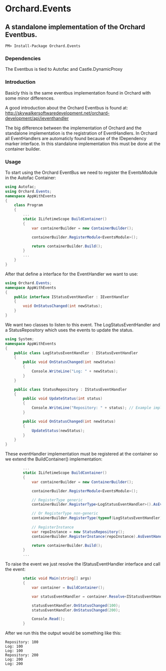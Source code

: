 # Orchard.Events
## A standalone implementation of the Orchard Eventbus.

```
PM> Install-Package Orchard.Events 
```

### Dependencies
The Eventbus is tied to Autofac and Castle.DynamicProxy

### Introduction
Basicly this is the same eventbus implementation found in Orchard with some minor differences.

A good introduction about the Orchard Eventbus is found at: http://skywalkersoftwaredevelopment.net/orchard-development/api/ieventhandler

The big difference between the implementation of Orchard and the standalone implementation is the registration of EventHandlers.
In Orchard all EventHandlers are automaticly found because of the IDependency marker interface.
In this standalone implementation this must be done at the container builder.

### Usage
To start using the Orchard EventBus we need to register the EventsModule in the Autofac Container:
```csharp
using Autofac;
using Orchard.Events;
namespace AppWithEvents
{
    class Program
    {
        ...
        static ILifetimeScope BuildContainer()
        {
            var containerBuilder = new ContainerBuilder();

            containerBuilder.RegisterModule<EventsModule>();

            return containerBuilder.Build();
        }
        ...
    }
}
```

After that define a interface for the EventHandler we want to use:
```csharp
using Orchard.Events;
namespace AppWithEvents
{
    public interface IStatusEventHandler : IEventHandler
    {
        void OnStatusChanged(int newStatus);
    }
}
```
We want two classes to listen to this event. The LogStatusEventHandler and a StatusRepository which uses the events to update the status.
```csharp
using System;
namespace AppWithEvents
{
    public class LogStatusEventHandler : IStatusEventHandler
    {
        public void OnStatusChanged(int newStatus)
        {
            Console.WriteLine("Log: " + newStatus);
        }
    }

    public class StatusRepository : IStatusEventHandler
    {
        public void UpdateStatus(int status)
        {
            Console.WriteLine("Repository: " + status); // Example implementation ;)
        }

        public void OnStatusChanged(int newStatus)
        {
            UpdateStatus(newStatus);
        }
    }
}
```
These eventHandler implementation must be registered at the container so we extend the BuildContainer() implementation:
```csharp
        ...
        static ILifetimeScope BuildContainer()
        {
            var containerBuilder = new ContainerBuilder();

            containerBuilder.RegisterModule<EventsModule>();

            // RegisterType generic
            containerBuilder.RegisterType<LogStatusEventHandler>().AsEventHandler();

            // Or RegisterType non-generic
            containerBuilder.RegisterType(typeof(LogStatusEventHandler)).AsEventHandler(typeof(LogStatusEventHandler));
            
            // RegisterInstance
            var repoInstance = new StatusRepository();
            containerBuilder.RegisterInstance(repoInstance).AsEventHandler();

            return containerBuilder.Build();
        }
        ...
```
To raise the event we just resolve the IStatusEventHandler interface and call the event:
```csharp
        static void Main(string[] args)
        {
            var container = BuildContainer();

            var statusEventHandler = container.Resolve<IStatusEventHandler>();

            statusEventHandler.OnStatusChanged(100);
            statusEventHandler.OnStatusChanged(200);

            Console.Read();
        }
```
After we run this the output would be something like this:
```
Repository: 100
Log: 100
Log: 100
Repository: 200
Log: 200
Log: 200
```
